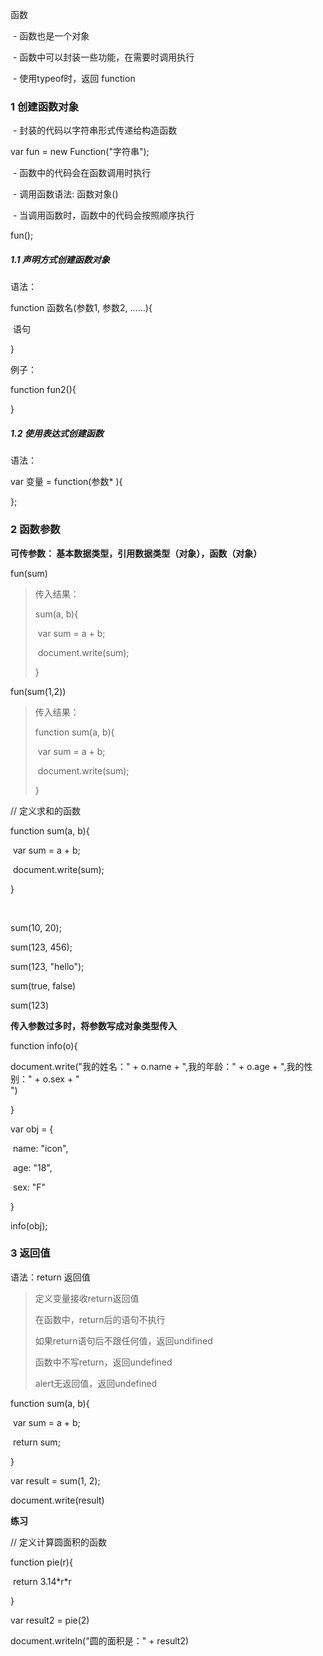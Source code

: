 函数

​	\- 函数也是一个对象

​	\- 函数中可以封装一些功能，在需要时调用执行

​	\- 使用typeof时，返回 function

### 1 创建函数对象

​	\- 封装的代码以字符串形式传递给构造函数

var fun = new Function("字符串");  <!--开发中很少使用构造函数来创建对象-->

​	\- 函数中的代码会在函数调用时执行

​	\- 调用函数语法: 函数对象()

​	\- 当调用函数时，函数中的代码会按照顺序执行

fun();  <!--调用时 执行字符串-->

##### 1.1 声明方式创建函数对象

语法：

function 函数名(参数1, 参数2, ……){

​	语句

}

例子：

function fun2(){

}

##### 1.2 使用表达式创建函数

语法：

var 变量 = function(参数*  ){

};  <!--赋值语句后有;-->

### 2 函数参数

**可传参数： 基本数据类型，引用数据类型（对象），函数（对象）**

fun(sum)  <!--传入 sum函数对象， 相当于直接使用对象-->  

> 传入结果：
>
> sum(a, b){
>
> ​    var sum = a + b;
>
> ​    document.write(sum);
>
>   }

fun(sum(1,2))  <!--传入3 函数返回值，相当于调用函数返回值-->

> 传入结果：
>
> function sum(a, b){
>
> ​    var sum = a + b;
>
> ​    document.write(sum);
>
>   }



// 定义求和的函数

  function sum(a, b){

​    var sum = a + b;

​    document.write(sum);

  }

 <!--调用函数时，实参不会检查类型，也不会检查实参个数-->

  sum(10, 20);	<!--输出：30-->

  sum(123, 456);	 <!--输出：579-->

  sum(123, "hello");	 <!--输出：123hello-->

  sum(true, false)	<!--输出： 1-->

  sum(123)	<!--输出：NaN =>   123 && undifined-->

**传入参数过多时，将参数写成对象类型传入**

function info(o){

  document.write("我的姓名：" + o.name + ",我的年龄：" + o.age  + ",我的性别：" + o.sex + "<br/>")

  }

  var obj = {

​    name: "icon",

​    age: "18",

​    sex: "F"

  } 

  info(obj);

### 3 返回值

语法：return 返回值

>  定义变量接收return返回值
>
> 在函数中，return后的语句不执行
>
> 如果return语句后不跟任何值，返回undifined
>
> 函数中不写return，返回undefined
>
> alert无返回值，返回undefined

  function sum(a, b){

​    var sum = a + b;

​    return sum;

  }

var result = sum(1, 2);  <!--result接收返回值-->

document.write(result)

**练习**

// 定义计算圆面积的函数

  function pie(r){

​    return 3.14\*r\*r

  }

  var result2 = pie(2)

  document.writeln("圆的面积是：" + result2)

  

